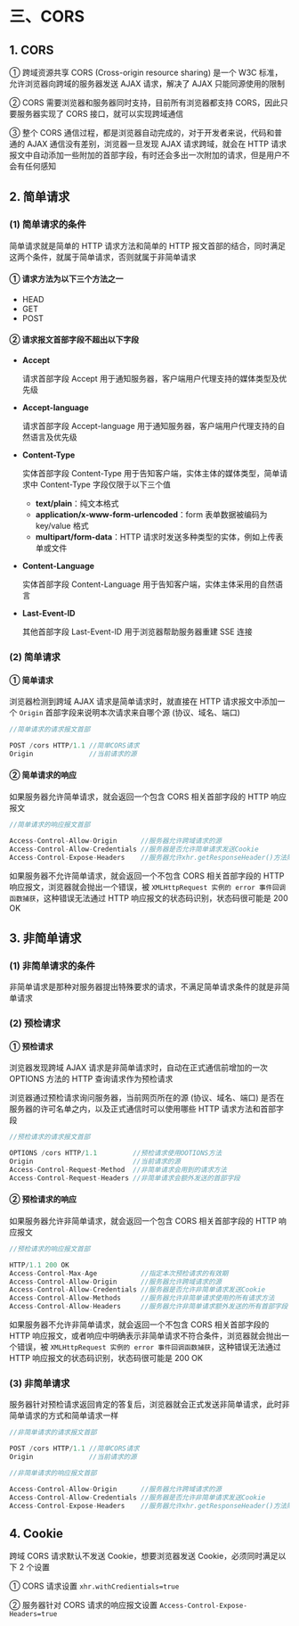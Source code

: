# 三、CORS

## 1. CORS

① 跨域资源共享 CORS (Cross-origin resource sharing) 是一个 W3C 标准，允许浏览器向跨域的服务器发送 AJAX 请求，解决了 AJAX 只能同源使用的限制

② CORS 需要浏览器和服务器同时支持，目前所有浏览器都支持 CORS，因此只要服务器实现了 CORS 接口，就可以实现跨域通信

③ 整个 CORS 通信过程，都是浏览器自动完成的，对于开发者来说，代码和普通的 AJAX 通信没有差别，浏览器一旦发现 AJAX 请求跨域，就会在 HTTP 请求报文中自动添加一些附加的首部字段，有时还会多出一次附加的请求，但是用户不会有任何感知

## 2. 简单请求

### (1) 简单请求的条件

简单请求就是简单的 HTTP 请求方法和简单的 HTTP 报文首部的结合，同时满足这两个条件，就属于简单请求，否则就属于非简单请求

#### ① 请求方法为以下三个方法之一

* HEAD
* GET
* POST

#### ② 请求报文首部字段不超出以下字段

* **Accept**
  
  请求首部字段 Accept 用于通知服务器，客户端用户代理支持的媒体类型及优先级

* **Accept-language**
  
  请求首部字段 Accept-language 用于通知服务器，客户端用户代理支持的自然语言及优先级

* **Content-Type**
  
  实体首部字段 Content-Type 用于告知客户端，实体主体的媒体类型，简单请求中 Content-Type 字段仅限于以下三个值
  * **text/plain**：纯文本格式
  * **application/x-www-form-urlencoded**：form 表单数据被编码为 key/value 格式
  * **multipart/form-data**：HTTP 请求时发送多种类型的实体，例如上传表单或文件

* **Content-Language**
  
  实体首部字段 Content-Language 用于告知客户端，实体主体采用的自然语言

* **Last-Event-ID**
  
  其他首部字段 Last-Event-ID 用于浏览器帮助服务器重建 SSE 连接

### (2) 简单请求

#### ① 简单请求

浏览器检测到跨域 AJAX 请求是简单请求时，就直接在 HTTP 请求报文中添加一个 `Origin` 首部字段来说明本次请求来自哪个源 (协议、域名、端口)

```js
//简单请求的请求报文首部

POST /cors HTTP/1.1 //简单CORS请求
Origin              //当前请求的源
```

#### ② 简单请求的响应

如果服务器允许简单请求，就会返回一个包含 CORS 相关首部字段的 HTTP 响应报文
  
```js
//简单请求的响应报文首部

Access-Control-Allow-Origin      //服务器允许跨域请求的源
Access-Control-Allow-Credentials //服务器是否允许简单请求发送Cookie
Access-Control-Expose-Headers    //服务器允许xhr.getResponseHeader()方法除6个基本字段外可以拿到的其他字段
```

如果服务器不允许简单请求，就会返回一个不包含 CORS 相关首部字段的 HTTP 响应报文，浏览器就会抛出一个错误，被 `XMLHttpRequest 实例的 error 事件回调函数捕获`，这种错误无法通过 HTTP 响应报文的状态码识别，状态码很可能是 200 OK

## 3. 非简单请求

### (1) 非简单请求的条件

非简单请求是那种对服务器提出特殊要求的请求，不满足简单请求条件的就是非简单请求

### (2) 预检请求

#### ① 预检请求

浏览器发现跨域 AJAX 请求是非简单请求时，自动在正式通信前增加的一次 OPTIONS 方法的 HTTP 查询请求作为预检请求

浏览器通过预检请求询问服务器，当前网页所在的源 (协议、域名、端口) 是否在服务器的许可名单之内，以及正式通信时可以使用哪些 HTTP 请求方法和首部字段

```js
//预检请求的请求报文首部

OPTIONS /cors HTTP/1.1         //预检请求使用OOTIONS方法
Origin                         //当前请求的源
Access-Control-Request-Method  //非简单请求会用到的请求方法
Access-Control-Request-Headers //非简单请求会额外发送的首部字段
```

#### ② 预检请求的响应

如果服务器允许非简单请求，就会返回一个包含 CORS 相关首部字段的 HTTP 响应报文
  
```js
//预检请求的响应报文首部

HTTP/1.1 200 OK
Access-Control-Max-Age           //指定本次预检请求的有效期
Access-Control-Allow-Origin      //服务器允许跨域请求的源
Access-Control-Allow-Credentials //服务器是否允许非简单请求发送Cookie
Access-Control-Allow-Methods     //服务器允许非简单请求使用的所有请求方法
Access-Control-Allow-Headers     //服务器允许非简单请求额外发送的所有首部字段
```

如果服务器不允许非简单请求，就会返回一个不包含 CORS 相关首部字段的 HTTP 响应报文，或者响应中明确表示非简单请求不符合条件，浏览器就会抛出一个错误，被 `XMLHttpRequest 实例的 error 事件回调函数捕获`，这种错误无法通过 HTTP 响应报文的状态码识别，状态码很可能是 200 OK

### (3) 非简单请求

服务器针对预检请求返回肯定的答复后，浏览器就会正式发送非简单请求，此时非简单请求的方式和简单请求一样

```js
//非简单请求的请求报文首部

POST /cors HTTP/1.1 //简单CORS请求
Origin              //当前请求的源
```

```js
//非简单请求的响应报文首部

Access-Control-Allow-Origin      //服务器允许跨域请求的源
Access-Control-Allow-Credentials //服务器是否允许非简单请求发送Cookie
Access-Control-Expose-Headers    //服务器允许xhr.getResponseHeader()方法除6个基本字段外可以拿到的其他字段
```

## 4. Cookie

跨域 CORS 请求默认不发送 Cookie，想要浏览器发送 Cookie，必须同时满足以下 2 个设置

① CORS 请求设置 `xhr.withCredientials=true`

② 服务器针对 CORS 请求的响应报文设置 `Access-Control-Expose-Headers=true`
